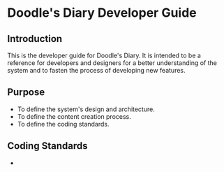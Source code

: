 ﻿# Doodle's Diary Developer Guide

## Introduction
This is the developer guide for Doodle's Diary. It is intended to be a reference for developers and designers for a better understanding of the system and to fasten the process of developing new features.

## Purpose
- To define the system's design and architecture.
- To define the content creation process.
- To define the coding standards.

## Coding Standards

- 